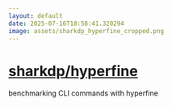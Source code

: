 ```yaml
---
layout: default
date: 2025-07-16T18:58:41.320294
image: assets/sharkdp_hyperfine_cropped.png
---
```


# [sharkdp/hyperfine](https://github.com/sharkdp/hyperfine)

benchmarking CLI commands with hyperfine
